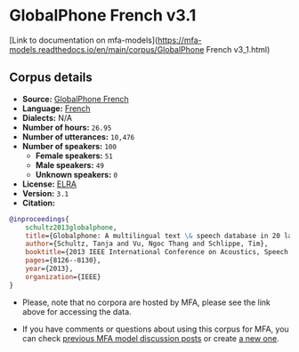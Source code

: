 
# GlobalPhone French v3.1

[Link to documentation on mfa-models](https://mfa-models.readthedocs.io/en/main/corpus/GlobalPhone French v3_1.html)

## Corpus details

- **Source:** [GlobalPhone French](https://catalogue.elra.info/en-us/repository/browse/ELRA-S0197/)
- **Language:** [French](https://en.wikipedia.org/wiki/French_language)
- **Dialects:** N/A
- **Number of hours:** `26.95`
- **Number of utterances:** `10,476`
- **Number of speakers:** `100`
  - **Female speakers:** `51`
  - **Male speakers:** `49`
  - **Unknown speakers:** `0`
- **License:** [ELRA](https://www.elra.info/en/services-around-lrs/distribution/licensing/)
- **Version:** `3.1`
- **Citation:**
```bibtex
@inproceedings{
	schultz2013globalphone,
	title={Globalphone: A multilingual text \& speech database in 20 languages},
	author={Schultz, Tanja and Vu, Ngoc Thang and Schlippe, Tim},
	booktitle={2013 IEEE International Conference on Acoustics, Speech and Signal Processing},
	pages={8126--8130},
	year={2013},
	organization={IEEE}
}
```

- Please, note that no corpora are hosted by MFA, please see the link above for accessing the data.

- If you have comments or questions about using this corpus for MFA, you can check [previous MFA model discussion posts](https://github.com/MontrealCorpusTools/mfa-models/discussions?discussions_q=GlobalPhone+French+v3.1) or create [a new one](https://github.com/MontrealCorpusTools/mfa-models/discussions/new).
